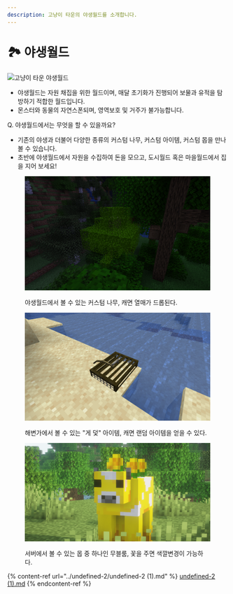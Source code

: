 ```yaml
---
description: 고냥이 타운의 야생월드를 소개합니다.
---
```


# 🏞️ 야생월드



![고냥이 타운 야생월드](../../.gitbook/assets/2022-07-04\_02.17.13.png)

* 야생월드는 자원 채집을 위한 월드이며, 매달 초기화가 진행되어 보물과 유적을 탐방하기 적합한 월드입니다.&#x20;
* 몬스터와 동물의 자연스폰되며, 영역보호 및 거주가 불가능합니다.



Q. 야생월드에서는 무엇을 할 수 있을까요?&#x20;

* 기존의 야생과 더불어 다양한 종류의 커스텀 나무, 커스텀 아이템, 커스텀 몹을 만나볼 수 있습니다.&#x20;
* 초반에 야생월드에서 자원을 수집하여 돈을 모으고, 도시월드 혹은 마을월드에서 집을 지어 보세요!

<figure><img src="../../.gitbook/assets/image (8) (2).png" alt=""><figcaption><p>야생월드에서 볼 수 있는 커스텀 나무, 캐면 열매가 드롭된다.</p></figcaption></figure>

<figure><img src="../../.gitbook/assets/image (18) (1).png" alt=""><figcaption><p>해변가에서 볼 수 있는 "게 덫" 아이템, 캐면 랜덤 아이템을 얻을 수 있다.</p></figcaption></figure>

<figure><img src="../../.gitbook/assets/2022-08-15_21.06.02 (2).png" alt=""><figcaption><p>서버에서 볼 수 있는 몹 중 하나인 무블룸, 꽃을 주면 색깔변경이 가능하다.</p></figcaption></figure>

{% content-ref url="../undefined-2/undefined-2 (1).md" %}
[undefined-2 (1).md](<../undefined-2/undefined-2 (1).md>)
{% endcontent-ref %}
